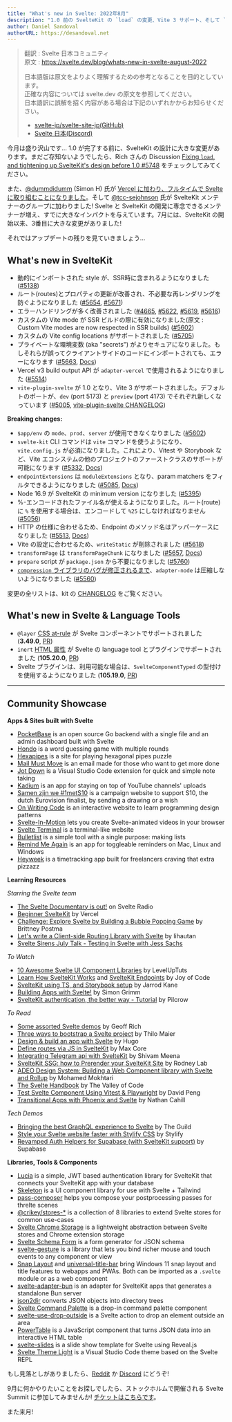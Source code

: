 ```yaml
---
title: "What's new in Svelte: 2022年8月"
description: "1.0 前の SvelteKit の `load` の変更、Vite 3 サポート、そして `vite.config.js`!"
author: Daniel Sandoval
authorURL: https://desandoval.net
---
```

> 翻訳 : Svelte 日本コミュニティ  
> 原文 : https://svelte.dev/blog/whats-new-in-svelte-august-2022
>
> 日本語版は原文をよりよく理解するための参考となることを目的としています。  
> 正確な内容については svelte.dev の原文を参照してください。  
> 日本語訳に誤解を招く内容がある場合は下記のいずれかからお知らせください。
>
> - [svelte-jp/svelte-site-jp(GitHub)](https://github.com/svelte-jp/svelte-site-jp)
> - [Svelte 日本(Discord)](https://discord.com/invite/YTXq3ZtBbx)

今月は盛り沢山です… 1.0 が完了する前に、SvelteKit の設計に大きな変更があります。まだご存知ないようでしたら、Rich さんの Discussion [Fixing `load`, and tightening up SvelteKit's design before 1.0 #5748](https://github.com/sveltejs/kit/discussions/5748) をチェックしてみてください。

また、[@dummdidumm](https://github.com/dummdidumm) (Simon H) 氏が [Vercel に加わり、フルタイムで Svelte に取り組むことになりました](https://twitter.com/dummdidumm_/status/1549041206348222464)。そして [@tcc-sejohnson](https://github.com/tcc-sejohnson) 氏が SvelteKit メンテナーのグループに加わりました! Svelte と SvelteKit の開発に専念できるメンテナーが増え、すでに大きなインパクトを与えています。7月には、SvelteKit の開始以来、3番目に大きな変更がありました!

それではアップデートの残りを見ていきましょう…

## What's new in SvelteKit
- 動的にインポートされた style が、SSR時に含まれるようになりました ([#5138](https://github.com/sveltejs/kit/pull/5138))
- ルート(routes)とプロパティの更新が改善され、不必要な再レンダリングを防ぐようになりました ([#5654](https://github.com/sveltejs/kit/pull/5654), [#5671](https://github.com/sveltejs/kit/pull/5671))
- エラーハンドリングが多く改善されました ([#4665](https://github.com/sveltejs/kit/pull/4665), [#5622](https://github.com/sveltejs/kit/pull/5622), [#5619](https://github.com/sveltejs/kit/pull/5619), [#5616](https://github.com/sveltejs/kit/pull/5616))
- カスタムの Vite mode が SSR ビルドの際に有効になりました(原文 : Custom Vite modes are now respected in SSR builds) ([#5602](https://github.com/sveltejs/kit/pull/5602))
- カスタムの Vite config locations がサポートされました ([#5705](https://github.com/sveltejs/kit/pull/5705))
- プライベートな環境変数 (aka "secrets") がよりセキュアになりました。もしそれらが誤ってクライアントサイドのコードにインポートされても、エラーになります ([#5663](https://github.com/sveltejs/kit/pull/5663), [Docs](https://kit.svelte.jp/docs/configuration#env))
- Vercel v3 build output API が `adapter-vercel` で使用されるようになりました ([#5514](https://github.com/sveltejs/kit/pull/5514))
- `vite-plugin-svelte` が 1.0 となり、Vite 3 がサポートされました。デフォルトのポートが、`dev` (port 5173) と `preview` (port 4173) でそれぞれ新しくなっています ([#5005](https://github.com/sveltejs/kit/pull/5005), [vite-plugin-svelte CHANGELOG](https://github.com/sveltejs/vite-plugin-svelte/blob/main/packages/vite-plugin-svelte/CHANGELOG.md))

**Breaking changes:**
- `$app/env` の `mode`、`prod`、`server` が使用できなくなりました  ([#5602](https://github.com/sveltejs/kit/pull/5602))
- `svelte-kit` CLI コマンドは `vite` コマンドを使うようになり、`vite.config.js` が必須になりました。これにより、Vitest や Storybook など、Vite エコシステムの他のプロジェクトのファーストクラスのサポートが可能になります ([#5332](https://github.com/sveltejs/kit/pull/5332), [Docs](https://kit.svelte.jp/docs/project-structure#project-files-vite-config-js))
- `endpointExtensions` は `moduleExtensions` となり、param matchers をフィルタできるようになりました ([#5085](https://github.com/sveltejs/kit/pull/5085), [Docs](https://kit.svelte.jp/docs/configuration#moduleextensions))
- Node 16.9 が SvelteKit の minimum version になりました ([#5395](https://github.com/sveltejs/kit/pull/5395))
- %-エンコードされたファイル名が使えるようになりました。ルート(route)に `%` を使用する場合は、エンコードして `%25` にしなければなりません ([#5056](https://github.com/sveltejs/kit/pull/5056))
- HTTP の仕様に合わせるため、Endpoint のメソッド名はアッパーケースになりました ([#5513](https://github.com/sveltejs/kit/pull/5513), [Docs](https://kit.svelte.jp/docs/routing#endpoints))
- Vite の設定に合わせるため、`writeStatic` が削除されました ([#5618](https://github.com/sveltejs/kit/pull/5618))
- `transformPage` は `transformPageChunk` になりました ([#5657](https://github.com/sveltejs/kit/pull/5657), [Docs](https://kit.svelte.jp/docs/hooks#handle))
- `prepare` script が `package.json` から不要になりました ([#5760](https://github.com/sveltejs/kit/pull/5760))
- [`compression` ライブラリのバグが修正されるまで](https://github.com/expressjs/compression/pull/183)、`adapter-node` は圧縮しないようになりました ([#5560](https://github.com/sveltejs/kit/pull/5506))

変更の全リストは、kit の [CHANGELOG](https://github.com/sveltejs/kit/blob/master/packages/kit/CHANGELOG.md) をご覧ください。


## What's new in Svelte & Language Tools
- `@layer` [CSS at-rule](https://developer.mozilla.org/ja/docs/Web/CSS/@layer) が Svelte コンポーネントでサポートされました (**3.49.0**, [PR](https://github.com/sveltejs/svelte/issues/7504))
- `inert` [HTML 属性](https://html.spec.whatwg.org/multipage/interaction.html#the-inert-attribute) が Svelte の language tool とプラグインでサポートされました (**105.20.0**, [PR](https://github.com/sveltejs/language-tools/pull/1565))
- Svelte プラグインは、利用可能な場合は、`SvelteComponentTyped` の型付けを使用するようになりました (**105.19.0**, [PR](https://github.com/sveltejs/language-tools/pull/1548))


---

## Community Showcase

**Apps & Sites built with Svelte**
- [PocketBase](https://github.com/pocketbase/pocketbase) is an open source Go backend with a single file and an admin dashboard built with Svelte
- [Hondo](https://www.playhondo.com/how-to-play) is a word guessing game with multiple rounds
- [Hexapipes](https://github.com/gereleth/hexapipes) is a site for playing hexagonal pipes puzzle
- [Mail Must Move](https://www.mordon.app/) is an email made for those who want to get more done
- [Jot Down](https://github.com/brysonbw/vscode-jot-down) is a Visual Studio Code extension for quick and simple note taking
- [Kadium](https://kadium.kasper.space/) is an app for staying on top of YouTube channels' uploads
- [Samen zjin we #1metS10](https://1mets10.avrotros.nl/) is a campaign website to support S10, the dutch Eurovision finalist, by sending a drawing or a wish
- [On Writing Code](https://onwritingcode.com/) is an interactive website to learn programming design patterns
- [Svelte-In-Motion](https://github.com/novacbn/svelte-in-motion) lets you create Svelte-animated videos in your browser
- [Svelte Terminal](https://github.com/Nico-Mayer/svelte-terminal) is a terminal-like website
- [Bulletlist](https://bulletlist.com/) is a simple tool with a single purpose: making lists
- [Remind Me Again](https://github.com/probablykasper/remind-me-again) is an app for toggleable reminders on Mac, Linux and Windows
- [Heyweek](https://heyweek.com/) is a timetracking app built for freelancers craving that extra pizzazz

**Learning Resources**

_Starring the Svelte team_
- [The Svelte Documentary is out!](https://www.svelteradio.com/episodes/the-svelte-documentary-is-out) on Svelte Radio
- [Beginner SvelteKit](https://vercel.com/docs/beginner-sveltekit) by Vercel
- [Challenge: Explore Svelte by Building a Bubble Popping Game](https://prismic.io/blog/try-svelte-build-game) by Brittney Postma
- [Let's write a Client-side Routing Library with Svelte](https://www.youtube.com/watch?v=3foVDSknGEY) by lihautan
- [Svelte Sirens July Talk - Testing in Svelte with Jess Sachs](https://sveltesirens.dev/event/testing-in-svelte)

_To Watch_
- [10 Awesome Svelte UI Component Libraries](https://www.youtube.com/watch?v=RkD88ARvucM) by LevelUpTuts
- [Learn How SvelteKit Works](https://www.youtube.com/watch?v=VizuTy3uSNE) and [SvelteKit Endpoints](https://www.youtube.com/watch?v=XnVxDLTgCgo) by Joy of Code
- [SvelteKit using TS, and Storybook setup](https://www.youtube.com/watch?v=L4F5dSu0FcQ) by Jarrod Kane
- [Building Apps with Svelte!](https://www.youtube.com/watch?v=prsXVk1fdW4) by Simon Grimm
- [SvelteKit authentication, the better way - Tutorial](https://www.youtube.com/watch?v=Y98KipzwVdM) by Pilcrow

_To Read_
- [Some assorted Svelte demos](https://geoffrich.net/posts/assorted-svelte-demos/) by Geoff Rich
- [Three ways to bootstrap a Svelte project](https://maier.tech/posts/three-ways-to-bootstrap-a-svelte-project) by Thilo Maier
- [Design & build an app with Svelte](https://bootcamp.uxdesign.cc/design-build-an-app-with-svelte-ecd7ed0729da) by Hugo
- [Define routes via JS in SvelteKit](https://dev.to/maxcore/define-routes-via-js-in-sveltekit-27e9) by Max Core
- [Integrating Telegram api with SvelteKit](https://dev.to/theether0/integrating-telegram-api-with-sveltekit-5gb) by Shivam Meena
- [SvelteKit SSG: how to Prerender your SvelteKit Site](https://rodneylab.com/sveltekit-ssg/) by Rodney Lab
- [ADEO Design System: Building a Web Component library with Svelte and Rollup](https://medium.com/adeo-tech/adeo-design-system-building-a-web-component-library-with-svelte-and-rollup-72d65de50163) by Mohamed Mokhtari
- [The Svelte Handbook](https://thevalleyofcode.com/svelte/) by The Valley of Code
- [Test Svelte Component Using Vitest & Playwright](https://davipon.hashnode.dev/test-svelte-component-using-vitest-playwright) by David Peng
- [Transitional Apps with Phoenix and Svelte](https://nathancahill.com/phoenix-svelte) by Nathan Cahill

_Tech Demos_
- [Bringing the best GraphQL experience to Svelte](https://www.the-guild.dev/blog/houdini-and-kitql) by The Guild
- [Style your Svelte website faster with Stylify CSS](https://stylifycss.com/blog/style-your-svelte-website-faster-with-stylify-css/) by Stylify
- [Revamped Auth Helpers for Supabase (with SvelteKit support)](https://supabase.com/blog/2022/07/13/supabase-auth-helpers-with-sveltekit-support) by Supabase


**Libraries, Tools & Components**
- [Lucia](https://github.com/pilcrowOnPaper/lucia-sveltekit) is a simple, JWT based authentication library for SvelteKit that connects your SvelteKit app with your database
- [Skeleton](https://github.com/Brain-Bones/skeleton) is a UI component library for use with Svelte + Tailwind
- [pass-composer](https://pass-composer.vercel.app/) helps you compose your postprocessing passes for threlte scenes
- [@crikey/stores-*](https://www.npmjs.com/package/@crikey/stores-base) is a collection of 8 libraries to extend Svelte stores for common use-cases
- [Svelte Chrome Storage](https://github.com/shaun-wild/svelte-chrome-storage) is a lightweight abstraction between Svelte stores and Chrome extension storage
- [Svelte Schema Form](https://github.com/restspace/svelte-schema-form) is a form generator for JSON schema
- [svelte-gesture](https://github.com/wobsoriano/svelte-gesture) is a library that lets you bind richer mouse and touch events to any component or view
- [Snap Layout](https://github.com/ThaUnknown/snap-layout) and [universal-title-bar](https://github.com/ThaUnknown/universal-title-bar) bring Windows 11 snap layout and title features to webapps and PWAs. Both can be imported as a `.svelte` module or as a web component
- [svelte-adapter-bun](https://github.com/gornostay25/svelte-adapter-bun) is an adapter for SvelteKit apps that generates a standalone Bun server
- [json2dir](https://www.npmjs.com/package/json2dir) converts JSON objects into directory trees
- [Svelte Command Palette](https://github.com/rohitpotato/svelte-command-palette) is a drop-in command palette component
- [svelte-use-drop-outside](https://github.com/untemps/svelte-use-drop-outside) is a Svelte action to drop an element outside an area
- [PowerTable](https://github.com/muonw/powertable) is a JavaScript component that turns JSON data into an interactive HTML table
- [svelte-slides](https://github.com/rajasegar/svelte-slides) is a slide show template for Svelte using Reveal.js
- [Svelte Theme Light](https://marketplace.visualstudio.com/items?itemName=webmaek.svelte-theme-light) is a Visual Studio Code theme based on the Svelte REPL

もし見落としがありましたら、[Reddit](https://www.reddit.com/r/sveltejs/) か [Discord](https://discord.com/invite/yy75DKs) にどうぞ!

9月に何かやりたいことをお探しでしたら、ストックホルムで開催される Svelte Summit に参加してみませんか! [チケットはこちらです](https://www.sveltesummit.com/)。

また来月!
